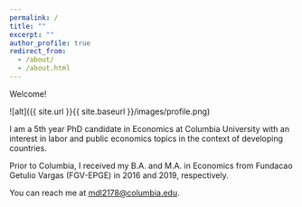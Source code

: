 ```yaml
---
permalink: /
title: ""
excerpt: ""
author_profile: true
redirect_from: 
  - /about/
  - /about.html
---
```


Welcome! 

![alt]({{ site.url }}{{ site.baseurl }}/images/profile.png)

I am a 5th year PhD candidate in Economics at Columbia University with an interest in labor and public economics topics in the context of developing countries. 

Prior to Columbia, I received my B.A. and M.A. in Economics from Fundacao Getulio Vargas (FGV-EPGE) in 2016 and 2019, respectively. 

You can reach me at [mdl2178@columbia.edu](mailto:mdl2178@columbia.edu). 

